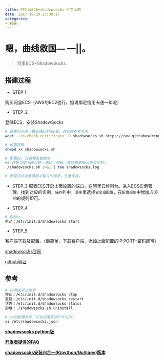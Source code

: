 ```yaml
---
title: 阿里云ECS+shadowsocks 科学上网
date: 2017-10-19 23:39:17
categories:
- 利器
---
```


# 嗯，曲线救国— —||。

>阿里ECS+ShadowSocks.

## 搭建过程

* STEP_1

购买阿里ECS（AWS的EC2也行，据说绑定信用卡送一年呢）

* STEP_2

登陆ECS，安装ShadowSocks
```bash
# 这里只示例一键安装python版，其它的参考文末
wget --no-check-certificate -O shadowsocks.sh https://raw.githubusercontent.com/teddysun/shadowsocks_install/master/shadowsocks.sh

# 设置权限
chmod +x shadowsocks.sh

# 配置ss，安装相关依赖库
## 这里会提示输入IP／端口／密码（其它端使用ss时会用到）
./shadowsocks.sh 2>&1 | tee shadowsocks.log

# 安装完成会展示刚才输入的信息，注意保存。
```
<!-- more -->

* STEP_3
配置ECS开启上面设置的端口，在阿里云控制台，进入ECS实例管理，找到对应的实例，`操作`列中，`更多`里选择`安全组配置`，在`配置规则`中增加*入方向*的规则即可。

* STEP_4

```bash
# 启动ss
启动：/etc/init.d/shadowsocks start
```
* STEP_5

客户端下载及配置。（很简单，下载客户端，添加上面配置的IP:PORT+密码即可）

[shadowsocks官网](https://shadowsocks.org/en/index.html)

[github地址](https://github.com/shadowsocks)

## 参考

```bash
# ss相关其它命令
停止：/etc/init.d/shadowsocks stop
重启：/etc/init.d/shadowsocks restart
状态：/etc/init.d/shadowsocks status
卸载：./shadowsocks.sh uninstall

# ss的配置文件（可以设置多用户什么的）
vi /etc/shadowsocks.json
```

**[shadowsocks python版](https://teddysun.com/342.html)**

**[开发者提供的FAQ](https://teddysun.com/399.html)**

**[shadowsocks安装四合一(R/python/Go/libev)版本](https://teddysun.com/486.html)**